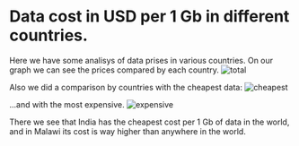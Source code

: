 # Data cost in USD per 1 Gb in different countries.

Here we have some analisys of data prises in various countries. On our graph we can see the prices compared by each country.
![total](https://user-images.githubusercontent.com/71296922/134833613-694e0ed9-df39-4457-90d1-44196b7f7d66.png)

Also we did a comparison by countries with the cheapest data:
![cheapest](https://user-images.githubusercontent.com/71296922/134833734-e8f3401e-d5ea-48ab-9fae-2910a45c5080.png)

...and with the most expensive.
![expensive](https://user-images.githubusercontent.com/71296922/134833784-1d17bdff-9284-4203-b444-d13fa998b6ca.png)

There we see that India has the cheapest cost per 1 Gb of data in the world, and in Malawi its cost is way higher than anywhere in the world.
